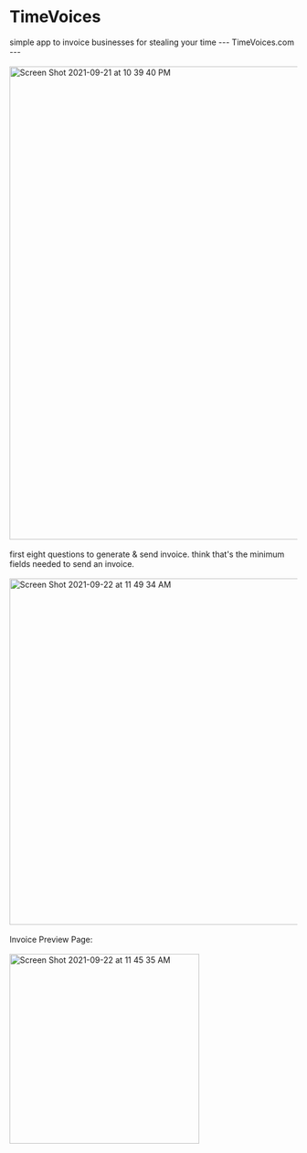 # TimeVoices
simple app to invoice businesses for stealing your time --- TimeVoices.com  ---
<br></br>
<img width="828" alt="Screen Shot 2021-09-21 at 10 39 40 PM" src="https://user-images.githubusercontent.com/45616838/134284920-c5109889-aed6-4e68-9320-7e953436ab03.png">
<br></br>
first eight questions to generate & send invoice. think that's the minimum fields needed to send an invoice.
<br></br>
<img width="606" alt="Screen Shot 2021-09-22 at 11 49 34 AM" src="https://user-images.githubusercontent.com/45616838/134395505-4cad88aa-604c-4cc7-b4c1-e7120573e670.png">
<br></br>
Invoice Preview Page:
<br></br>
<img width="332" alt="Screen Shot 2021-09-22 at 11 45 35 AM" src="https://user-images.githubusercontent.com/45616838/134394928-b465a528-f669-45be-8801-32993140db50.png">
<br></br>
